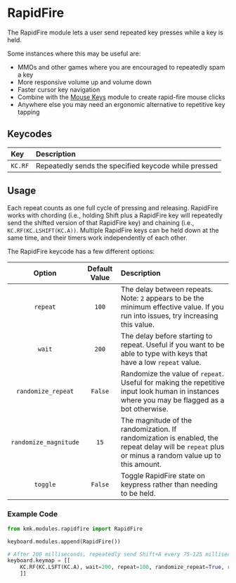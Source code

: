 # RapidFire

The RapidFire module lets a user send repeated key presses while a key is held.

Some instances where this may be useful are:

- MMOs and other games where you are encouraged to repeatedly spam a key
- More responsive volume up and volume down
- Faster cursor key navigation
- Combine with the [Mouse Keys](https://github.com/KMKfw/kmk_firmware/blob/master/docs/mouse_keys.md) module to create rapid-fire mouse clicks
- Anywhere else you may need an ergonomic alternative to repetitive key tapping

## Keycodes

| Key     | Description                                          |
| :------ | :--------------------------------------------------- |
| `KC.RF` | Repeatedly sends the specified keycode while pressed |

## Usage

Each repeat counts as one full cycle of pressing and releasing. RapidFire works with chording (i.e., holding Shift plus a RapidFire key will repeatedly send the shifted version of that RapidFire key) and chaining (i.e., `KC.RF(KC.LSHIFT(KC.A))`. Multiple RapidFire keys can be held down at the same time, and their timers work independently of each other.

The RapidFire keycode has a few different options:

|        Option         | Default Value | Description                                                                                                                                        |
| :-------------------: | :-----------: | :------------------------------------------------------------------------------------------------------------------------------------------------- |
|       `repeat`        |     `100`     | The delay between repeats. Note: `2` appears to be the minimum effective value. If you run into issues, try increasing this value.                 |
|        `wait`         |     `200`     | The delay before starting to repeat. Useful if you want to be able to type with keys that have a low `repeat` value.                               |
|  `randomize_repeat`   |    `False`    | Randomize the value of `repeat`. Useful for making the repetitive input look human in instances where you may be flagged as a bot otherwise.       |
| `randomize_magnitude` |     `15`      | The magnitude of the randomization. If randomization is enabled, the repeat delay will be `repeat` plus or minus a random value up to this amount. |
|       `toggle`        |    `False`    | Toggle RapidFire state on keypress rather than needing to be held.                                                                                 |

### Example Code

```python
from kmk.modules.rapidfire import RapidFire

keyboard.modules.append(RapidFire())

# After 200 milliseconds, repeatedly send Shift+A every 75-125 milliseconds until the button is pressed again
keyboard.keymap = [[
    KC.RF(KC.LSFT(KC.A), wait=200, repeat=100, randomize_repeat=True, randomize_magnitude=25, toggle=True)
    ]]

```
